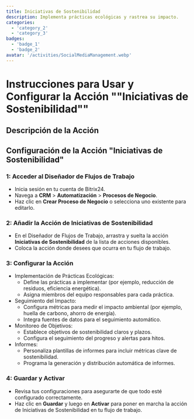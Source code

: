 ```yaml
---
title: Iniciativas de Sostenibilidad
description: Implementa prácticas ecológicas y rastrea su impacto.
categories: 
  - 'category_2'
  - 'category_3'
badges: 
  - 'badge_1'
  - 'badge_2'
avatar: '/activities/SocialMediaManagement.webp'
---
```


# Instrucciones para Usar y Configurar la Acción ""Iniciativas de Sostenibilidad""

## Descripción de la Acción

## **Configuración de la Acción "Iniciativas de Sostenibilidad"**

### 1: Acceder al Diseñador de Flujos de Trabajo
- Inicia sesión en tu cuenta de Bitrix24.
- Navega a **CRM** > **Automatización** > **Procesos de Negocio**.
- Haz clic en **Crear Proceso de Negocio** o selecciona uno existente para editarlo.

### 2: Añadir la Acción de Iniciativas de Sostenibilidad
- En el Diseñador de Flujos de Trabajo, arrastra y suelta la acción **Iniciativas de Sostenibilidad** de la lista de acciones disponibles.
- Coloca la acción donde desees que ocurra en tu flujo de trabajo.

### 3: Configurar la Acción
- Implementación de Prácticas Ecológicas:
  - Define las prácticas a implementar (por ejemplo, reducción de residuos, eficiencia energética).
  - Asigna miembros del equipo responsables para cada práctica.
- Seguimiento del Impacto:
  - Configura métricas para medir el impacto ambiental (por ejemplo, huella de carbono, ahorro de energía).
  - Integra fuentes de datos para el seguimiento automático.
- Monitoreo de Objetivos:
  - Establece objetivos de sostenibilidad claros y plazos.
  - Configura el seguimiento del progreso y alertas para hitos.
- Informes:
  - Personaliza plantillas de informes para incluir métricas clave de sostenibilidad.
  - Programa la generación y distribución automática de informes.

### 4: Guardar y Activar
- Revisa tus configuraciones para asegurarte de que todo esté configurado correctamente.
- Haz clic en **Guardar** y luego en **Activar** para poner en marcha la acción de Iniciativas de Sostenibilidad en tu flujo de trabajo.
